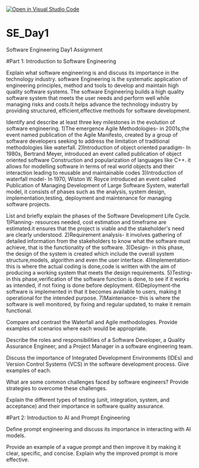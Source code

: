 [![Open in Visual Studio Code](https://classroom.github.com/assets/open-in-vscode-2e0aaae1b6195c2367325f4f02e2d04e9abb55f0b24a779b69b11b9e10269abc.svg)](https://classroom.github.com/online_ide?assignment_repo_id=15576420&assignment_repo_type=AssignmentRepo)
# SE_Day1
Software Engineering Day1 Assignment

#Part 1: Introduction to Software Engineering

Explain what software engineering is and discuss its importance in the technology industry.
software Engineering is the systematic application of engineering principles, method and tools to develop and maintain high quality software systems. The software Engineering builds a high quality software system that meets the user needs and perform well while managing risks and costs.It helps advance the technology industry by providing structured, efficient,effective methods for software development.

Identify and describe at least three key milestones in the evolution of software engineering.
1)The emergence Agile Methodologies- in 2001s,the event named publication of the Agile Manifesto, created by a group of software developers seeking to address the limitation of traditional methodologies like waterfall.
2)Introduction of object oriented paradigm- In 1980s, Bertrand Meyer, introduced an event called publication of object oriented software Construction and popularization of languages like C++. it allows for modelling software in terms of real world objects and their interaction leading to reusable and maintainable codes
3)Introduction of waterfall model- In 1970, Wiston W. Royce introduced an event called Publication of Managing Development of Large Software System, waterfall model, it consists of phases such as the analysis, system design, implementation,testing, deployment and maintenance for managing software projects.

List and briefly explain the phases of the Software Development Life Cycle.
1)Planning- resources needed, cost estimation and timeframe are estimated.it ensures that the project is viable and the stakeholder's need are clearly understood.
2)Requirement analysis- it involves gathering of detailed information from the stakeholders to know what the software must achieve, that is the functionality of the software.
3)Design- in this phase, the design of the system is created which include the overall system structure,models, algorithm and even the user interface.
4)Implementation- this is where the actual coding is done,code is written with the aim of producing a working system that meets the design requirements.
5)Testing- in this phase,verification of the software function is done, to see if it works as intended, if not fixing is done before deployment.
6)Deployment-the software is implemented in that it becomes available to users, making it operational for the intended purpose.
7)Maintenance- this is where the software is well monitored, by fixing and regular updated, to make it remain functional.

Compare and contrast the Waterfall and Agile methodologies. Provide examples of scenarios where each would be appropriate.


Describe the roles and responsibilities of a Software Developer, a Quality Assurance Engineer, and a Project Manager in a software engineering team.


Discuss the importance of Integrated Development Environments (IDEs) and Version Control Systems (VCS) in the software development process. Give examples of each.


What are some common challenges faced by software engineers? Provide strategies to overcome these challenges.


Explain the different types of testing (unit, integration, system, and acceptance) and their importance in software quality assurance.


#Part 2: Introduction to AI and Prompt Engineering


Define prompt engineering and discuss its importance in interacting with AI models.


Provide an example of a vague prompt and then improve it by making it clear, specific, and concise. Explain why the improved prompt is more effective.
